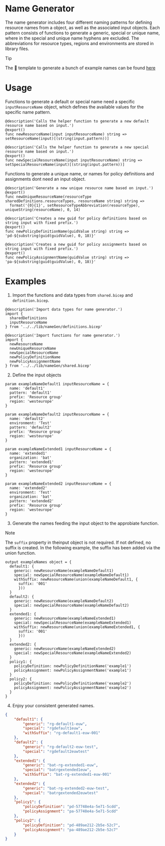 # Name Generator

The name generator includes four different naming patterns for defining resource names from a object, as well as the associated input objects. Each pattern consists of functions to generate a generic, special or unique name, where in the special and unique name hyphens are excluded. The abbreviations for resource types, regions and environments are stored in library files.

> [!TIP]
> The 💪 template to generate a bunch of example names can be found [here](/src/nameGen/main.bicep)

# Usage

Functions to generate a default or special name need a specific `inputResourceName` object, which defines the available values for the specific name pattern.

```bicep
@description('Calls the helper function to generate a new default resource name based on input.')
@export()
func newResourceName(input inputResourceName) string => setResourceName(input)[(string(input.pattern))]

@description('Calls the helper function to generate a new special resource name based on input.')
@export()
func newSpecialResourceName(input inputResourceName) string => setSpecialResourceName(input)[(string(input.pattern))]
```

Functions to generate a unique name, or names for policy definitions and assignments dont need an input object.

```bicep
@description('Generate a new unique resource name based on input.')
@export()
func newUniqueResourceName(resourceType sharedDefinitions.resourceTypes, resourceName string) string =>
  format('{0}{1}', setResourceTypeAbbreviation(resourceType), uniqueString(resourceName), 0, 14)

@description('Creates a new guid for policy definitions based on string input with fixed prefix.')
@export()
func newPolicyDefinitionName(guidValue string) string => 'pd-${substring(guid(guidValue), 0, 18)}'

@description('Creates a new guid for policy assignments based on string input with fixed prefix.')
@export()
func newPolicyAssignmentName(guidValue string) string => 'pa-${substring(guid(guidValue), 0, 18)}'
```

# Examples

1. Import the functions and data types from `shared.bicep` and `definition.bicep`.

```bicep
@description('Import data types for name generator.')
import { 
  sharedDefinitions
  inputResourceName 
} from '../../lib/nameGen/definitions.bicep'

@description('Import functions for name generator.')
import {
  newResourceName
  newUniqueResourceName
  newSpecialResourceName
  newPolicyDefinitionName
  newPolicyAssignmentName 
} from '../../lib/nameGen/shared.bicep'
```

2. Define the input objects

```bicep
param exampleNameDefault1 inputResourceName = {
  name: 'default1'
  pattern: 'default1'
  prefix: 'Resource group'
  region: 'westeurope'
}

param exampleNameDefault2 inputResourceName = {
  name: 'default2'
  environment: 'Test'
  pattern: 'default2'
  prefix: 'Resource group'
  region: 'westeurope'
}

param exampleNameExtended1 inputResourceName = {
  name: 'extended1'
  organization: 'bat'
  pattern: 'extended1'
  prefix: 'Resource group'
  region: 'westeurope'
}

param exampleNameExtended2 inputResourceName = {
  name: 'extended2'
  environment: 'Test'
  organization: 'bat'
  pattern: 'extended2'
  prefix: 'Resource group'
  region: 'westeurope'
}
```

3. Generate the names feeding the input object to the approbiate function.

> [!NOTE]
> The `suffix` property in theinput object is not required. If not defined, no suffix is created. In the following example, the suffix has been added via the union function.

```bicep
output exampleNames object = {
  default1: {
    generic: newResourceName(exampleNameDefault1)
    special: newSpecialResourceName(exampleNameDefault1)
    withSuffix: newResourceName(union(exampleNameDefault1, {
      suffix: '001'
      }))
  }
  default2: {
    generic: newResourceName(exampleNameDefault2)
    special: newSpecialResourceName(exampleNameDefault2)
  }
  extended1: {
    generic: newResourceName(exampleNameExtended1)
    special: newSpecialResourceName(exampleNameExtended1)
    withSuffix: newResourceName(union(exampleNameExtended1, {
      suffix: '001'
      }))
  }
  extended2: {
    generic: newResourceName(exampleNameExtended2)
    special: newSpecialResourceName(exampleNameExtended2)
  }
  policy1: {
    policyDefinition: newPolicyDefinitionName('example1')
    policyAssignment: newPolicyAssignmentName('example1')
  }
  policy2: {
    policyDefinition: newPolicyDefinitionName('example2')
    policyAssignment: newPolicyAssignmentName('example2')
  }
}
```

4. Enjoy your consistent generated names.

```json
{
    "default1": {
        "generic": "rg-default1-euw",
        "special": "rgdefault1euw",
        "withSuffix": "rg-default1-euw-001"
    },
    "default2": {
        "generic": "rg-default2-euw-test",
        "special": "rgdefault2euwtest"
    },
    "extended1": {
        "generic": "bat-rg-extended1-euw",
        "special": "batrgextended1euw",
        "withSuffix": "bat-rg-extended1-euw-001"
    },
    "extended2": {
        "generic": "bat-rg-extended2-euw-test",
        "special": "batrgextended2euwtest"
    },
    "policy1": {
        "policyDefinition": "pd-57748e4a-5e71-5cdd",
        "policyAssignment": "pa-57748e4a-5e71-5cdd"
    },
    "policy2": {
        "policyDefinition": "pd-489ae212-2b5e-52c7",
        "policyAssignment": "pa-489ae212-2b5e-52c7"
    }
}
```